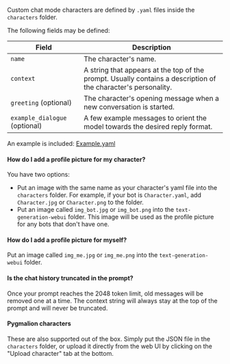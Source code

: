 Custom chat mode characters are defined by `.yaml` files inside the `characters` folder.

The following fields may be defined:

| Field | Description |
|-------|-------------|
| `name` | The character's name. |
| `context` | A string that appears at the top of the prompt. Usually contains a description of the character's personality. |
| `greeting` (optional) | The character's opening message when a new conversation is started. |
| `example_dialogue` (optional) | A few example messages to orient the model towards the desired reply format. |

An example is included: [Example.yaml](https://github.com/oobabooga/text-generation-webui/blob/main/characters/Example.yaml)

#### How do I add a profile picture for my character?

You have two options:

* Put an image with the same name as your character's yaml file into the `characters` folder. For example, if your bot is `Character.yaml`, add `Character.jpg` or `Character.png` to the folder.
* Put an image called `img_bot.jpg` or `img_bot.png` into the `text-generation-webui` folder. This image will be used as the profile picture for any bots that don't have one.

#### How do I add a profile picture for myself?

Put an image called `img_me.jpg` or `img_me.png` into the `text-generation-webui` folder.

#### Is the chat history truncated in the prompt?

Once your prompt reaches the 2048 token limit, old messages will be removed one at a time. The context string will always stay at the top of the prompt and will never be truncated.

#### Pygmalion characters

These are also supported out of the box. Simply put the JSON file in the `characters` folder, or upload it directly from the web UI by clicking on the "Upload character" tab at the bottom.